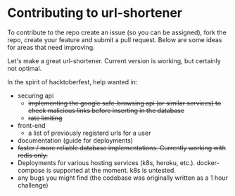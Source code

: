 # Contributing to url-shortener

To contribute to the repo create an issue (so you can be assigned), fork the repo, create your feature and submit a pull request.
Below are some ideas for areas that need improving.

Let's make a great url-shortener. Current version is working, but certainly not optimal.

In the spirit of hacktoberfest, help wanted in:
 - securing api
   - ~~implementing the google safe-browsing api (or similar services) to check malicious links before inserting in the database~~
   - ~~rate limiting~~
 - front-end
   - a list of previously registerd urls for a user
 - documentation (guide for deployments)
 - ~~faster / more reliable database implementations. Currently working with redis only.~~
 - Deployments for various hosting services (k8s, heroku, etc.). docker-compose is supported at the moment. k8s is untested.
 - any bugs you might find (the codebase was originally written as a 1 hour challenge)

